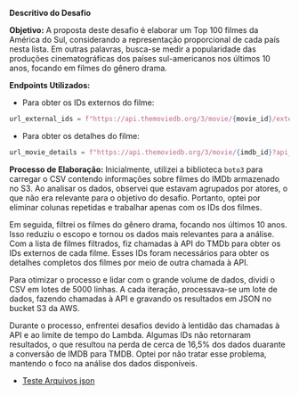 **Descritivo do Desafio**

**Objetivo:**
A proposta deste desafio é elaborar um Top 100 filmes da América do Sul, considerando a representação proporcional de cada país nesta lista. Em outras palavras, busca-se medir a popularidade das produções cinematográficas dos países sul-americanos nos últimos 10 anos, focando em filmes do gênero drama.

**Endpoints Utilizados:**
- Para obter os IDs externos do filme:
```python
url_external_ids = f"https://api.themoviedb.org/3/movie/{movie_id}/external_ids?api_key={API_KEY}&language=pt-BR"
```
- Para obter os detalhes do filme:
```python
url_movie_details = f"https://api.themoviedb.org/3/movie/{imdb_id}?api_key={API_KEY}&language=pt-BR&external_source=imdb_id"
```

**Processo de Elaboração:**
Inicialmente, utilizei a biblioteca `boto3` para carregar o CSV contendo informações sobre filmes do IMDb armazenado no S3. Ao analisar os dados, observei que estavam agrupados por atores, o que não era relevante para o objetivo do desafio. Portanto, optei por eliminar colunas repetidas e trabalhar apenas com os IDs dos filmes.

Em seguida, filtrei os filmes do gênero drama, focando nos últimos 10 anos. Isso reduziu o escopo e tornou os dados mais relevantes para a análise. Com a lista de filmes filtrados, fiz chamadas à API do TMDb para obter os IDs externos de cada filme. Esses IDs foram necessários para obter os detalhes completos dos filmes por meio de outra chamada à API.

Para otimizar o processo e lidar com o grande volume de dados, dividi o CSV em lotes de 5000 linhas. A cada iteração, processava-se um lote de dados, fazendo chamadas à API e gravando os resultados em JSON no bucket S3 da AWS.

Durante o processo, enfrentei desafios devido à lentidão das chamadas à API e ao limite de tempo do Lambda. Algumas IDs não retornaram resultados, o que resultou na perda de cerca de 16,5% dos dados duarante a conversão de IMDB para TMDB. Optei por não tratar esse problema, mantendo o foco na análise dos dados disponíveis.

- [Teste Arquivos json](/DESAFIO/etapa-2/evidencias/output_lambda/teste.ipynb)